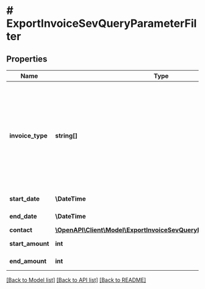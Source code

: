# # ExportInvoiceSevQueryParameterFilter

## Properties

Name | Type | Description | Notes
------------ | ------------- | ------------- | -------------
**invoice_type** | **string[]** | Type of invoices you want to export 1. RE - Rechnung 2. SR - Stornorechnung 3. TR - Teilrechnung 4. AR - Abschlagsrechnung 5. ER - Endrechnung 6. WKR - Wiederkehrende Rechnung 7. MA - Mahnung | [optional]
**start_date** | **\DateTime** | Start date of the invoice | [optional]
**end_date** | **\DateTime** | End date of the invoice | [optional]
**contact** | [**\OpenAPI\Client\Model\ExportInvoiceSevQueryParameterFilterContact**](ExportInvoiceSevQueryParameterFilterContact.md) |  | [optional]
**start_amount** | **int** | filters the invoices by amount | [optional]
**end_amount** | **int** | filters the invoices by amount | [optional]

[[Back to Model list]](../../README.md#models) [[Back to API list]](../../README.md#endpoints) [[Back to README]](../../README.md)

